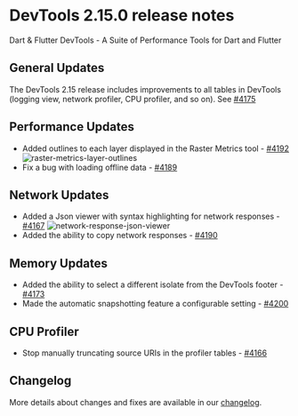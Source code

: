 # DevTools 2.15.0 release notes

Dart & Flutter DevTools - A Suite of Performance Tools for Dart and Flutter

## General Updates
The DevTools 2.15 release includes improvements to all tables in
DevTools (logging view, network profiler, CPU profiler, and so on).
See [#4175](https://github.com/flutter/devtools/pull/4175)

## Performance Updates
* Added outlines to each layer displayed in the Raster Metrics tool - [#4192](https://github.com/flutter/devtools/pull/4192)
![raster-metrics-layer-outlines]({{site.url}}/development/tools/devtools/release-notes/images-2.15.0/image1.png "raster metrics layer outlines")
* Fix a bug with loading offline data - [#4189](https://github.com/flutter/devtools/pull/4189)

## Network Updates
* Added a Json viewer with syntax highlighting for network responses - [#4167](https://github.com/flutter/devtools/pull/4167)
![network-response-json-viewer]({{site.url}}/development/tools/devtools/release-notes/images-2.15.0/image2.png "network response json viewer")
* Added the ability to copy network responses - [#4190](https://github.com/flutter/devtools/pull/4190)

## Memory Updates
* Added the ability to select a different isolate from the DevTools footer - [#4173](https://github.com/flutter/devtools/pull/4173)
* Made the automatic snapshotting feature a configurable setting - [#4200](https://github.com/flutter/devtools/pull/4200)

## CPU Profiler
* Stop manually truncating source URIs in the profiler tables - [#4166](https://github.com/flutter/devtools/pull/4166)

## Changelog
More details about changes and fixes are available in our
[changelog](https://github.com/flutter/devtools/blob/master/CHANGELOG.md).
